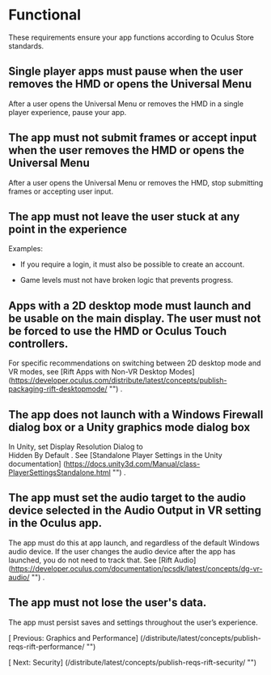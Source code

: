 
  
  
  
  
  
  
# Functional
  
   
These requirements ensure your app functions according to Oculus Store standards. 
   
   
## Single player apps must pause when the user removes the HMD or opens the Universal Menu
   
After a user opens the Universal Menu or removes the HMD in a single player experience, pause your app. 
   
   
   
## The app must not submit frames or accept input when the user removes the HMD or opens the Universal Menu 
   
After a user opens the Universal Menu or removes the HMD, stop submitting frames or accepting user input. 
   
   
   
## The app must not leave the user stuck at any point in the experience 
   
Examples:
   
   
- If you require a login, it must also be possible to create an account.
   
- Game levels must not have broken logic that prevents progress.
   
   
   
   
## Apps with a 2D desktop mode must launch and be usable on the main display. The user must not be forced to use the HMD or Oculus Touch controllers.
   
For specific recommendations on switching between 2D desktop mode and VR modes, see 
[Rift Apps with Non-VR Desktop Modes]
(https://developer.oculus.com/distribute/latest/concepts/publish-packaging-rift-desktopmode/ "")
  .
   
   
   
## The app does not launch with a Windows Firewall dialog box or a Unity graphics mode dialog box
   
In Unity, set 
   Display Resolution Dialog
    to  
   Hidden By Default
   . See 
[Standalone Player Settings in the Unity documentation]
(https://docs.unity3d.com/Manual/class-PlayerSettingsStandalone.html "")
  .
   
   
   
## The app must set the audio target to the audio device selected in the Audio Output in VR setting in the Oculus app.
   
The app must do this at app launch, and regardless of the default Windows audio device. If the user changes the audio device after the app has launched, you do not need to track that. See 
[Rift Audio]
(https://developer.oculus.com/documentation/pcsdk/latest/concepts/dg-vr-audio/ "")
  .
   
   
   
## The app must not lose the user's data.
   
The app must persist saves and settings throughout the user’s experience.
   
  
  
  
  
  
   
[
   Previous: Graphics and Performance]
(/distribute/latest/concepts/publish-reqs-rift-performance/ "")
  
  
  
   
[
   Next: Security]
(/distribute/latest/concepts/publish-reqs-rift-security/ "")
  
  
  
  
  
  
